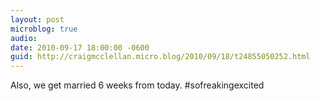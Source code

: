 ```yaml
---
layout: post
microblog: true
audio: 
date: 2010-09-17 18:00:00 -0600
guid: http://craigmcclellan.micro.blog/2010/09/18/t24855050252.html
---
```

Also, we get married 6 weeks from today. #sofreakingexcited
